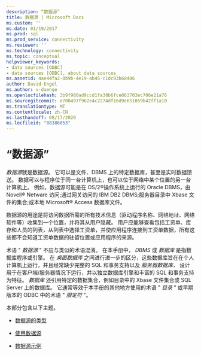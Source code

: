 ```yaml
---
description: “数据源”
title: 数据源 | Microsoft Docs
ms.custom: ''
ms.date: 01/19/2017
ms.prod: sql
ms.prod_service: connectivity
ms.reviewer: ''
ms.technology: connectivity
ms.topic: conceptual
helpviewer_keywords:
- data sources [ODBC]
- data sources [ODBC], about data sources
ms.assetid: 4ae44fa2-0b9b-4e19-ab45-c1dc93b68406
author: David-Engel
ms.author: v-daenge
ms.openlocfilehash: 3b9f980ad9ccd1fa38b6fce863703ec706e21a76
ms.sourcegitcommit: e700497f962e4c2274df16d9e651059b42ff1a10
ms.translationtype: MT
ms.contentlocale: zh-CN
ms.lasthandoff: 08/17/2020
ms.locfileid: "88386053"
---
```

# <a name="data-sources"></a>“数据源”
*数据源*就是数据源。 它可以是文件、DBMS 上的特定数据库，甚至是实时数据馈送。 数据可以与程序位于同一台计算机上，也可以位于网络中某个位置的另一台计算机上。 例如，数据源可能是在 OS/2®操作系统上运行的 Oracle DBMS，由 Novell® Netware 访问;通过网关访问的 IBM DB2 DBMS;服务器目录中 Xbase 文件的集合;或本地 Microsoft® Access 数据库文件。  
  
 数据源的用途是将访问数据所需的所有技术信息（驱动程序名称、网络地址、网络软件等）收集到一个位置，并将其从用户隐藏。 用户应能够查看包括工资单、库存和人员的列表，从列表中选择工资单，并使应用程序连接到工资单数据，所有这些都不会知道工资单数据的驻留位置或应用程序的来源。  
  
 术语 " *数据源* " 不应与类似的术语混淆。 在本手册中， *DBMS* 或 *数据库* 是指数据库程序或引擎。 在 *桌面数据库* 之间进行进一步的区分，这些数据库旨在在个人计算机上运行，并且经常缺少完整的 SQL 和事务支持以及 *服务器数据库，* 设计用于在客户端/服务器情况下运行，并以独立数据库引擎和丰富的 SQL 和事务支持为特征。 *数据库* 还引用特定的数据集合，例如目录中的 Xbase 文件集合或 SQL Server 上的数据库。 它通常等效于本手册的其他地方使用的术语 " *目录* " 或早期版本的 ODBC 中的术语 " *限定符* "。  
  
 本部分包含以下主题。  
  
-   [数据源的类型](../../odbc/reference/types-of-data-sources.md)  
  
-   [使用数据源](../../odbc/reference/using-data-sources.md)  
  
-   [数据源示例](../../odbc/reference/data-source-example.md)
